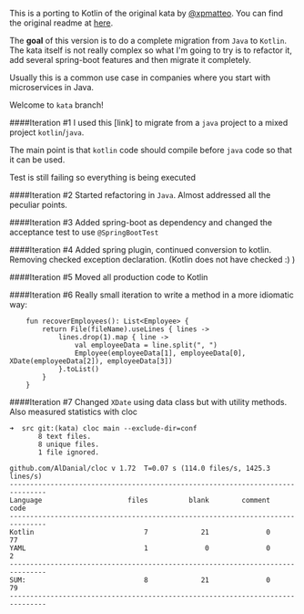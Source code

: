 This is a porting to Kotlin of the original kata by [@xpmatteo](https://github.com/xpmatteo).
You can find the original readme at [here](originalRDME.md).

The **goal** of this version is to do a complete migration from `Java` to `Kotlin`.
The kata itself is not really complex so what I'm going to try is to refactor it, add several spring-boot features and then migrate it completely.

Usually this is a common use case in companies where you start with microservices in Java.

Welcome to `kata` branch!

####Iteration \#1
I used this [link] to migrate from a `java` project to a mixed project `kotlin`/`java`.

The main point is that `kotlin` code should compile before `java` code so that it can be used.

Test is still failing so everything is being executed

####Iteration \#2
Started refactoring in `Java`. Almost addressed all the peculiar points.

####Iteration \#3
Added spring-boot as dependency and changed the acceptance test to use `@SpringBootTest`

####Iteration \#4
Added spring plugin, continued conversion to kotlin. Removing checked exception declaration. (Kotlin does not have checked :) )

####Iteration \#5
Moved all production code to Kotlin

####Iteration \#6
Really small iteration to write a method in a more idiomatic way:
```
    fun recoverEmployees(): List<Employee> {
        return File(fileName).useLines { lines ->
            lines.drop(1).map { line ->
                val employeeData = line.split(", ")
                Employee(employeeData[1], employeeData[0], XDate(employeeData[2]), employeeData[3])
            }.toList()
        }
    }
```

####Iteration \#7
Changed `XDate` using data class but with utility methods. Also measured statistics with cloc

```
➜  src git:(kata) cloc main --exclude-dir=conf
       8 text files.
       8 unique files.
       1 file ignored.

github.com/AlDanial/cloc v 1.72  T=0.07 s (114.0 files/s, 1425.3 lines/s)
-------------------------------------------------------------------------------
Language                     files          blank        comment           code
-------------------------------------------------------------------------------
Kotlin                           7             21              0             77
YAML                             1              0              0              2
-------------------------------------------------------------------------------
SUM:                             8             21              0             79
-------------------------------------------------------------------------------
```
